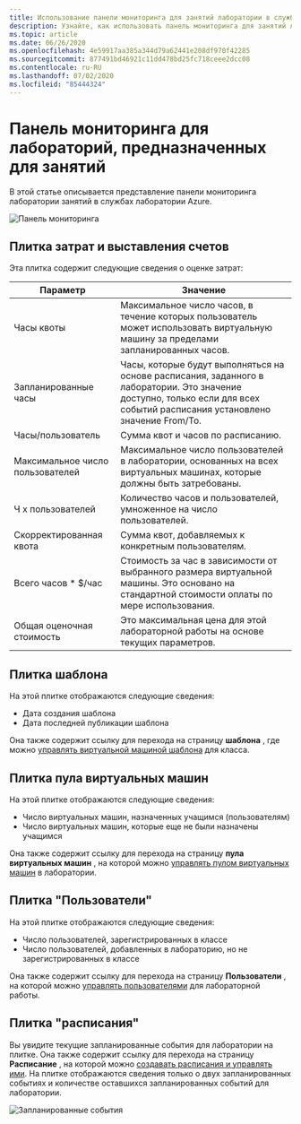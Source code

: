 ```yaml
---
title: Использование панели мониторинга для занятий лаборатории в службах лаборатории Azure | Документация Майкрософт
description: Узнайте, как использовать панель мониторинга для занятий лаборатории в службах лаборатории Azure.
ms.topic: article
ms.date: 06/26/2020
ms.openlocfilehash: 4e59917aa385a344d79a62441e208df970f42285
ms.sourcegitcommit: 877491bd46921c11dd478bd25fc718ceee2dcc08
ms.contentlocale: ru-RU
ms.lasthandoff: 07/02/2020
ms.locfileid: "85444324"
---
```

# <a name="dashboard-for-classroom-labs"></a>Панель мониторинга для лабораторий, предназначенных для занятий
В этой статье описывается представление панели мониторинга лаборатории занятий в службах лаборатории Azure. 

![Панель мониторинга](./media/use-dashboard/dashboard.png)

## <a name="costs-and-billing-tile"></a>Плитка затрат и выставления счетов
Эта плитка содержит следующие сведения о оценке затрат:

| Параметр | Значение | 
| ------- | ----- | 
| Часы квоты | Максимальное число часов, в течение которых пользователь может использовать виртуальную машину за пределами запланированных часов. |
| Запланированные часы | Часы, которые будут выполняться на основе расписания, заданного в лаборатории. Это значение доступно, только если для всех событий расписания установлено значение From/To. |
| Часы/пользователь | Сумма квот и часов по расписанию. |
| Максимальное число пользователей | Максимальное число пользователей в лаборатории, основанных на всех виртуальных машинах, которые должны быть затребованы. |
| Ч x пользователей | Количество часов и пользователей, умноженное на число пользователей. |
| Скорректированная квота | Сумма квот, добавляемых к конкретным пользователям. |
| Всего часов * $/час | Стоимость за час в зависимости от выбранного размера виртуальной машины. Это основано на стандартной стоимости оплаты по мере использования. |
| Общая оценочная стоимость | Это максимальная цена для этой лабораторной работы на основе текущих параметров. |

## <a name="template-tile"></a>Плитка шаблона
На этой плитке отображаются следующие сведения:

- Дата создания шаблона 
- Дата последней публикации шаблона 

Она также содержит ссылку для перехода на страницу **шаблона** , где можно [управлять виртуальной машиной шаблона](how-to-create-manage-template.md) для класса. 

## <a name="virtual-machine-pool-tile"></a>Плитка пула виртуальных машин

На этой плитке отображаются следующие сведения:

- Число виртуальных машин, назначенных учащимся (пользователям)
- Число виртуальных машин, которые еще не были назначены учащимся

Она также содержит ссылку для перехода на страницу **пула виртуальных машин** , на которой можно [управлять пулом виртуальных машин](how-to-set-virtual-machine-passwords.md) в лаборатории. 

## <a name="users-tile"></a>Плитка "Пользователи"

На этой плитке отображаются следующие сведения:

- Число пользователей, зарегистрированных в классе
- Число пользователей, добавленных в лабораторию, но не зарегистрированных в классе 

Она также содержит ссылку для перехода на страницу **Пользователи** , на которой можно [управлять пользователями](how-to-configure-student-usage.md) для лабораторной работы. 

## <a name="schedules-tile"></a>Плитка "расписания"
Вы увидите текущие запланированные события для лаборатории на плитке. Она также содержит ссылку для перехода на страницу **Расписание** , на которой можно [создавать расписания и управлять ими](how-to-create-schedules.md). На плитке отображаются сведения только о двух запланированных событиях и количестве оставшихся запланированных событий для лаборатории. 

![Запланированные события](./media/use-dashboard/scheduled-events.png)

